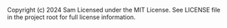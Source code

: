 Copyright (c) 2024 Sam
Licensed under the MIT License. See LICENSE file in the project root for full license information.
